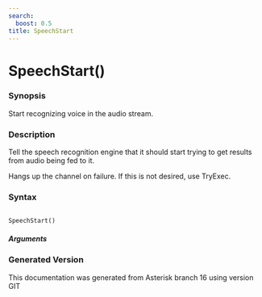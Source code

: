 ```yaml
---
search:
  boost: 0.5
title: SpeechStart
---
```


# SpeechStart()

### Synopsis

Start recognizing voice in the audio stream.

### Description

Tell the speech recognition engine that it should start trying to get results from audio being fed to it.<br>

Hangs up the channel on failure. If this is not desired, use TryExec.<br>


### Syntax


```

SpeechStart()
```
##### Arguments


### Generated Version

This documentation was generated from Asterisk branch 16 using version GIT 
